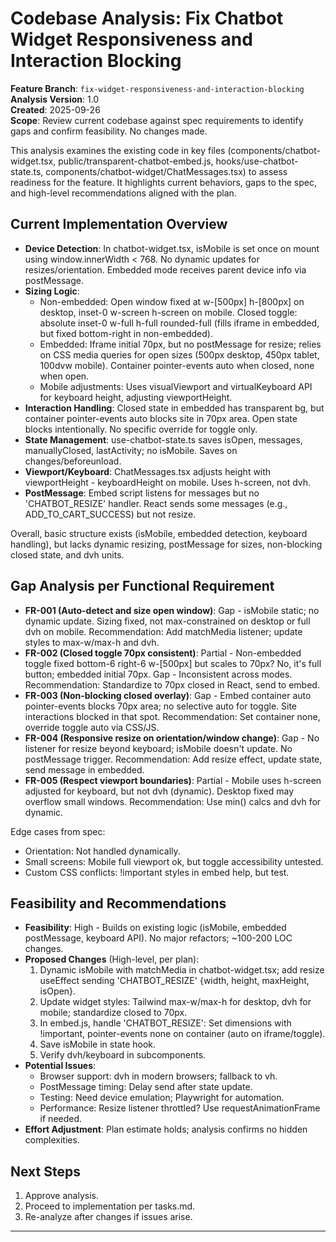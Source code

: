 # Codebase Analysis: Fix Chatbot Widget Responsiveness and Interaction Blocking

**Feature Branch**: `fix-widget-responsiveness-and-interaction-blocking`  
**Analysis Version**: 1.0  
**Created**: 2025-09-26  
**Scope**: Review current codebase against spec requirements to identify gaps and confirm feasibility. No changes made.  

This analysis examines the existing code in key files (components/chatbot-widget.tsx, public/transparent-chatbot-embed.js, hooks/use-chatbot-state.ts, components/chatbot-widget/ChatMessages.tsx) to assess readiness for the feature. It highlights current behaviors, gaps to the spec, and high-level recommendations aligned with the plan.

## Current Implementation Overview
- **Device Detection**: In chatbot-widget.tsx, isMobile is set once on mount using window.innerWidth < 768. No dynamic updates for resizes/orientation. Embedded mode receives parent device info via postMessage.
- **Sizing Logic**:
  - Non-embedded: Open window fixed at w-[500px] h-[800px] on desktop, inset-0 w-screen h-screen on mobile. Closed toggle: absolute inset-0 w-full h-full rounded-full (fills iframe in embedded, but fixed bottom-right in non-embedded).
  - Embedded: Iframe initial 70px, but no postMessage for resize; relies on CSS media queries for open sizes (500px desktop, 450px tablet, 100dvw mobile). Container pointer-events auto when closed, none when open.
  - Mobile adjustments: Uses visualViewport and virtualKeyboard API for keyboard height, adjusting viewportHeight.
- **Interaction Handling**: Closed state in embedded has transparent bg, but container pointer-events auto blocks site in 70px area. Open state blocks intentionally. No specific override for toggle only.
- **State Management**: use-chatbot-state.ts saves isOpen, messages, manuallyClosed, lastActivity; no isMobile. Saves on changes/beforeunload.
- **Viewport/Keyboard**: ChatMessages.tsx adjusts height with viewportHeight - keyboardHeight on mobile. Uses h-screen, not dvh.
- **PostMessage**: Embed script listens for messages but no 'CHATBOT_RESIZE' handler. React sends some messages (e.g., ADD_TO_CART_SUCCESS) but not resize.

Overall, basic structure exists (isMobile, embedded detection, keyboard handling), but lacks dynamic resizing, postMessage for sizes, non-blocking closed state, and dvh units.

## Gap Analysis per Functional Requirement
- **FR-001 (Auto-detect and size open window)**: Gap - isMobile static; no dynamic update. Sizing fixed, not max-constrained on desktop or full dvh on mobile. Recommendation: Add matchMedia listener; update styles to max-w/max-h and dvh.
- **FR-002 (Closed toggle 70px consistent)**: Partial - Non-embedded toggle fixed bottom-6 right-6 w-[500px] but scales to 70px? No, it's full button; embedded initial 70px. Gap - Inconsistent across modes. Recommendation: Standardize to 70px closed in React, send to embed.
- **FR-003 (Non-blocking closed overlay)**: Gap - Embed container auto pointer-events blocks 70px area; no selective auto for toggle. Site interactions blocked in that spot. Recommendation: Set container none, override toggle auto via CSS/JS.
- **FR-004 (Responsive resize on orientation/window change)**: Gap - No listener for resize beyond keyboard; isMobile doesn't update. No postMessage trigger. Recommendation: Add resize effect, update state, send message in embedded.
- **FR-005 (Respect viewport boundaries)**: Partial - Mobile uses h-screen adjusted for keyboard, but not dvh (dynamic). Desktop fixed may overflow small windows. Recommendation: Use min() calcs and dvh for dynamic.

Edge cases from spec:
- Orientation: Not handled dynamically.
- Small screens: Mobile full viewport ok, but toggle accessibility untested.
- Custom CSS conflicts: !important styles in embed help, but test.

## Feasibility and Recommendations
- **Feasibility**: High - Builds on existing logic (isMobile, embedded postMessage, keyboard API). No major refactors; ~100-200 LOC changes.
- **Proposed Changes** (High-level, per plan):
  1. Dynamic isMobile with matchMedia in chatbot-widget.tsx; add resize useEffect sending 'CHATBOT_RESIZE' {width, height, maxHeight, isOpen}.
  2. Update widget styles: Tailwind max-w/max-h for desktop, dvh for mobile; standardize closed to 70px.
  3. In embed.js, handle 'CHATBOT_RESIZE': Set dimensions with !important, pointer-events none on container (auto on iframe/toggle).
  4. Save isMobile in state hook.
  5. Verify dvh/keyboard in subcomponents.
- **Potential Issues**:
  - Browser support: dvh in modern browsers; fallback to vh.
  - PostMessage timing: Delay send after state update.
  - Testing: Need device emulation; Playwright for automation.
  - Performance: Resize listener throttled? Use requestAnimationFrame if needed.
- **Effort Adjustment**: Plan estimate holds; analysis confirms no hidden complexities.

## Next Steps
1. Approve analysis.
2. Proceed to implementation per tasks.md.
3. Re-analyze after changes if issues arise.

---